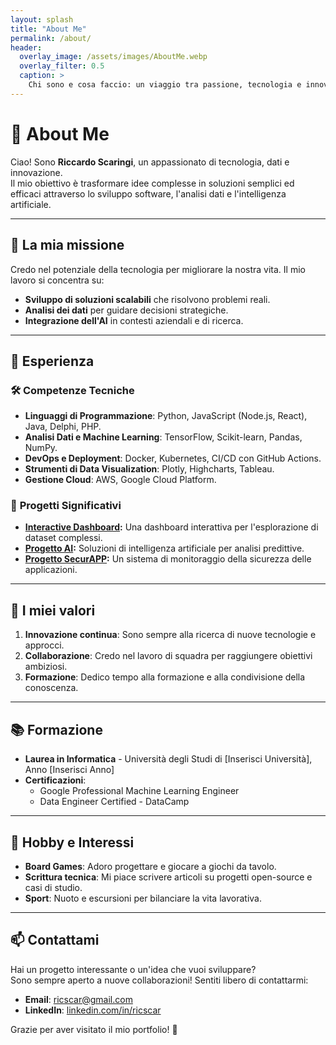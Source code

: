 ```yaml
---
layout: splash
title: "About Me"
permalink: /about/
header:
  overlay_image: /assets/images/AboutMe.webp
  overlay_filter: 0.5
  caption: >
    Chi sono e cosa faccio: un viaggio tra passione, tecnologia e innovazione.
---
```


# 👋 About Me

Ciao! Sono **Riccardo Scaringi**, un appassionato di tecnologia, dati e innovazione.  
Il mio obiettivo è trasformare idee complesse in soluzioni semplici ed efficaci attraverso lo sviluppo software, l'analisi dati e l'intelligenza artificiale.

---

## 🚀 **La mia missione**
Credo nel potenziale della tecnologia per migliorare la nostra vita. Il mio lavoro si concentra su:
- **Sviluppo di soluzioni scalabili** che risolvono problemi reali.
- **Analisi dei dati** per guidare decisioni strategiche.
- **Integrazione dell'AI** in contesti aziendali e di ricerca.

---

## 💼 **Esperienza**
### 🛠 **Competenze Tecniche**
- **Linguaggi di Programmazione**: Python, JavaScript (Node.js, React), Java, Delphi, PHP.
- **Analisi Dati e Machine Learning**: TensorFlow, Scikit-learn, Pandas, NumPy.
- **DevOps e Deployment**: Docker, Kubernetes, CI/CD con GitHub Actions.
- **Strumenti di Data Visualization**: Plotly, Highcharts, Tableau.
- **Gestione Cloud**: AWS, Google Cloud Platform.

### 🎯 **Progetti Significativi**
- **[Interactive Dashboard](../progetto-data/):** Una dashboard interattiva per l'esplorazione di dataset complessi.
- **[Progetto AI](../progetto-ai/):** Soluzioni di intelligenza artificiale per analisi predittive.
- **[Progetto SecurAPP](../progetto-securapp/):** Un sistema di monitoraggio della sicurezza delle applicazioni.

---

## 🌱 **I miei valori**
1. **Innovazione continua**: Sono sempre alla ricerca di nuove tecnologie e approcci.
2. **Collaborazione**: Credo nel lavoro di squadra per raggiungere obiettivi ambiziosi.
3. **Formazione**: Dedico tempo alla formazione e alla condivisione della conoscenza.

---

## 📚 **Formazione**
- **Laurea in Informatica** - Università degli Studi di [Inserisci Università], Anno [Inserisci Anno]
- **Certificazioni**:
  - Google Professional Machine Learning Engineer
  - Data Engineer Certified - DataCamp

---

## 🎨 **Hobby e Interessi**
- **Board Games**: Adoro progettare e giocare a giochi da tavolo.
- **Scrittura tecnica**: Mi piace scrivere articoli su progetti open-source e casi di studio.
- **Sport**: Nuoto e escursioni per bilanciare la vita lavorativa.

---

## 📫 **Contattami**
Hai un progetto interessante o un'idea che vuoi sviluppare?  
Sono sempre aperto a nuove collaborazioni! Sentiti libero di contattarmi:
- **Email**: [ricscar@gmail.com](mailto:ricscar@gmail.com)
- **LinkedIn**: [linkedin.com/in/ricscar](https://www.linkedin.com/in/ricscar)

Grazie per aver visitato il mio portfolio! 🙌

